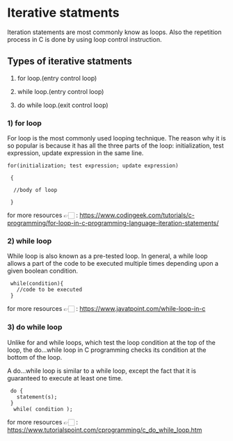# Iterative statments

Iteration statements are most commonly know as loops. Also the repetition process in C is done by using loop control instruction. 

## Types of iterative statments

1. for loop.(entry control loop)

2. while loop.(entry control loop)

3. do while loop.(exit control loop)


### 1) for loop 

For loop is the most commonly used looping technique. The reason why it is so popular is because it has all the three parts of the loop: initialization, test expression, update expression in the same line. 

    for(initialization; test expression; update expression)

     {

      //body of loop

     }

for more resources 👉🏻 : https://www.codingeek.com/tutorials/c-programming/for-loop-in-c-programming-language-iteration-statements/

### 2) while loop

While loop is also known as a pre-tested loop. In general, a while loop allows a part of the code to be executed multiple times depending upon a given boolean condition.

     while(condition){  
       //code to be executed  
     }  

for more resources 👉🏻 : https://www.javatpoint.com/while-loop-in-c

### 3) do while loop

Unlike for and while loops, which test the loop condition at the top of the loop, the do...while loop in C programming checks its condition at the bottom of the loop.

A do...while loop is similar to a while loop, except the fact that it is guaranteed to execute at least one time.

     do {
       statement(s);
     } 
      while( condition );

for more resources 👉🏻 : https://www.tutorialspoint.com/cprogramming/c_do_while_loop.htm

